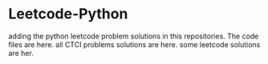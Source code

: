 # Leetcode-Python
adding the python leetcode problem solutions in this repositories. 
The code files are here.
all CTCI problems solutions are here.
some leetcode solutions are her.



































































































































































































































































































































































































































































































































